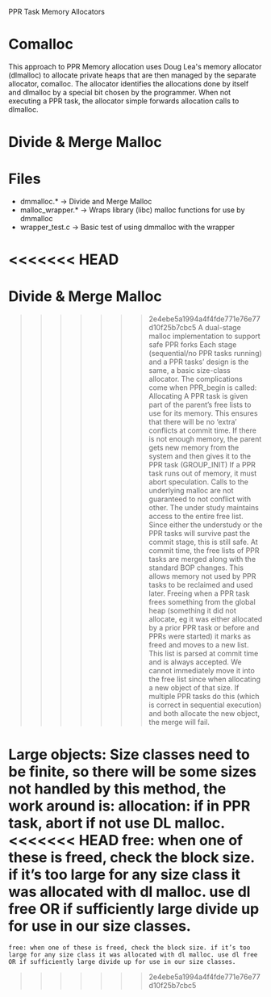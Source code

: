 
PPR Task Memory Allocators


Comalloc
====================

This approach to PPR Memory allocation uses Doug Lea's memory allocator (dlmalloc) to allocate private heaps that are then managed by the separate allocator, comalloc. The allocator identifies the allocations done by itself and dlmalloc by a special bit chosen by the programmer. When not executing a PPR task, the allocator simple forwards allocation calls to dlmalloc.



Divide & Merge Malloc
=====================

Files
=====
* dmmalloc.* -> Divide and Merge Malloc
* malloc_wrapper.* -> Wraps library (libc) malloc functions for use by dmmalloc
* wrapper_test.c -> Basic test of using dmmalloc with the wrapper


<<<<<<< HEAD
=======

# Divide & Merge Malloc

>>>>>>> 2e4ebe5a1994a4f4fde771e76e77d10f25b7cbc5
A dual-stage malloc implementation to support safe PPR forks
Each stage (sequential/no PPR tasks running) and a PPR tasks’ design is the same, a basic size-class allocator. The complications come when PPR_begin is called:
Allocating
A PPR task is given part of the parent’s free lists to use for its memory. This ensures that there will be no ‘extra’ conflicts at commit time.
If there is not enough memory, the parent gets new memory from the system and then gives it to the PPR task (GROUP_INIT)
If a PPR task runs out of memory, it must abort speculation. Calls to the underlying malloc are not guaranteed to not conflict with other.
The under study maintains access to the entire free list. Since either the understudy or the PPR tasks will survive past the commit stage, this is still safe.
At commit time, the free lists of PPR tasks are merged along with the standard BOP changes. This allows memory not used by PPR tasks to be reclaimed and used later.
Freeing
when a PPR task frees something from the global heap (something it did not allocate, eg it was either allocated by a prior PPR task or before and PPRs were started) it marks as freed and moves to a new list. This list is parsed at commit time and is always accepted. We cannot immediately move it into the free list since when allocating a new object of that size. If multiple PPR tasks do this (which is correct in sequential execution) and both allocate the new object, the merge will fail.

Large objects:
Size classes need to be finite, so there will be some sizes not handled by this method, the work around is:
    allocation: if in PPR task, abort if not use DL malloc.
<<<<<<< HEAD
    free: when one of these is freed, check the block size. if it’s too large for any size class it was allocated with dl malloc. use dl free OR if sufficiently large divide up for use in our size classes.
=======
    free: when one of these is freed, check the block size. if it’s too large for any size class it was allocated with dl malloc. use dl free OR if sufficiently large divide up for use in our size classes.
>>>>>>> 2e4ebe5a1994a4f4fde771e76e77d10f25b7cbc5
